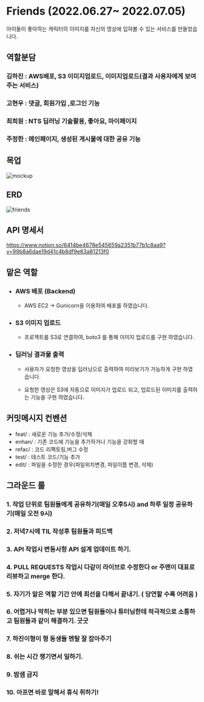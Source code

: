 # Friends (2022.06.27~ 2022.07.05)

아이들이 좋아하는 캐릭터의 이미지를 자신의 영상에 입혀볼 수 있는 서비스를 만들었습니다.

## 역할분담
### 김하진 : AWS배포, S3 이미지업로드, 이미지업로드(결과 사용자에게 보여주는 서비스)
### 고현우 : 댓글, 회원가입 ,로그인 기능
### 최희원 : NTS 딥러닝 기술활용, 좋아요, 마이페이지
### 주정한 : 메인페이지, 생성된 게시물에 대한 공유 기능

## 목업

![mockup](https://user-images.githubusercontent.com/55477835/176158609-df8279dd-cdbd-4edf-a7a5-152c37e51103.png)


## ERD

![friends](https://user-images.githubusercontent.com/55477835/176158630-17a329cd-53b5-4101-8809-c1a3380166f8.png)


## API 명세서

https://www.notion.so/6414be4678e545659a2351b77b1c8aa9?v=99b8a6dae19d41c4b8df9e63a81213f0

## 맡은 역할

- ### AWS 배포 (Backend)
  
  + AWS EC2 -> Gunicorn을 이용하여 배포를 하였습니다.

- ### S3 이미지 업로드

  + 프로젝트를 S3로 연결하여, boto3 를 통해 이미지 업로드를 구현 하였습니다.
  
- ### 딥러닝 결과물 출력

  + 사용자가 요청한 영상을 딥러닝으로 출력하여 미리보기가 가능하게 구현 하였습니다.
  
  + 요청한 영상은 S3에 자동으로 이미지가 업로드 되고, 업로드된 이미지를 출력하는 기능을 구현 하였습니다.
 
## 커밋메시지 컨벤션

- feat/ : 새로운 기능 추가/수정/삭제
- enhan/ : 기존 코드에 기능을 추가하거나 기능을 강화할 때
- refac/ : 코드 리팩토링,버그 수정
- test/ : 테스트 코드/기능 추가
- edit/ : 파일을 수정한 경우(파일위치변경, 파일이름 변경, 삭제)


## 그라운드 룰

### 1.  작업 단위로 팀원들에게 공유하기(매일 오후5시) and 하루 일정 공유하기(매일 오전 9시)

### 2. 저녁7시에 TIL 작성후 팀원들과 피드백

### 3. API 작업시 변동사항 API 설계 업데이트 하기.

### 4. PULL REQUESTS 작업시 다같이 라이브로 수정한다 or 주맨이 대표로 리뷰하고 merge 한다.

### 5. 자기가 맡은 역할 기간 안에 최선을 다해서 끝내기.  ( 당연할 수록 어려움 )

### 6. 어렵거나 막히는 부분 있으면 팀원들이나 튜터님한테 적극적으로 소통하고 팀원들과 같이 해결하기. 굿굿

### 7. 하진이형이 형 동생들 멘탈 잘 잡아주기

### 8. 쉬는 시간 챙기면서 일하기.

### 9. 밤샘 금지

### 10. 아프면 바로 말해서 휴식 취하기! 
